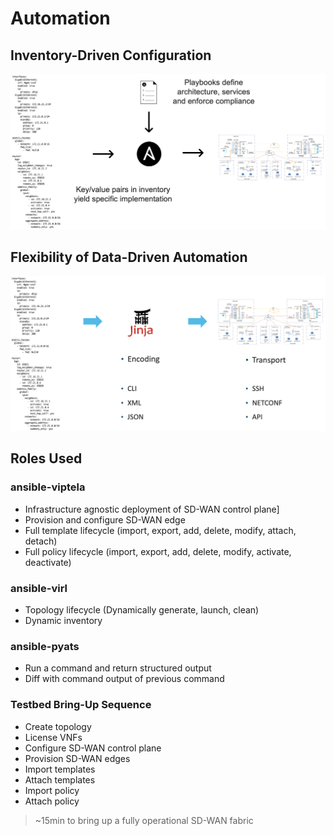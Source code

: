 # Automation

## Inventory-Driven Configuration</h2>
<img src="images/inventory_driven_configuration.png"/>

## Flexibility of Data-Driven Automation</h2>
<img src="images/data_template_configuration.png"/>

## Roles Used</h2>
### ansible-viptela
* Infrastructure agnostic deployment of SD-WAN control plane]
* Provision and configure SD-WAN edge
* Full template lifecycle (import, export, add, delete, modify, attach, detach)
* Full policy lifecycle (import, export, add, delete, modify, activate, deactivate)

### ansible-virl
* Topology lifecycle (Dynamically generate, launch, clean)
* Dynamic inventory

### ansible-pyats
* Run a command and return structured output
* Diff with command output of previous command

### Testbed Bring-Up Sequence
* Create topology
* License VNFs
* Configure SD-WAN control plane
* Provision SD-WAN edges
* Import templates
* Attach templates
* Import policy
* Attach policy
> ~15min to bring up a fully operational SD-WAN fabric